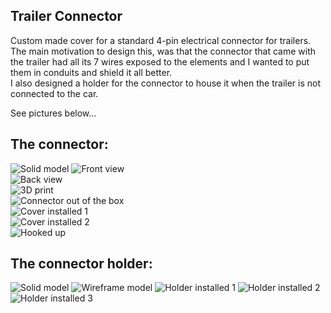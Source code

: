 ## Trailer Connector

Custom made cover for a standard 4-pin electrical connector for trailers.  
The main motivation to design this, was that the connector that came with the trailer had all its 7 wires exposed to the elements and I wanted to put them in conduits and shield it all better.  
I also designed a holder for the connector to house it when the trailer is not connected to the car.  

See pictures below...  


## The connector:
![Solid model](./documentation/TrailerConnector_sliced_solid.jpg) 
![Front view](./documentation/TrailerConnector_solid2.jpg)  
![Back view](./documentation/TrailerConnector_solid1.jpg)  
![3D print](./documentation/TrailerConnector_3Dprint.jpg)  
![Connector out of the box](./documentation/TrailerConnector_OutOfTheBox.jpg)  
![Cover installed 1](./documentation/TrailerConnector_CoverInstalled.jpg)  
![Cover installed 2](./documentation/TrailerConnector_CoverInstalled2.jpg)  
![Hooked up](./documentation/TrailerHookedUp.jpg)  


## The connector holder:
![Solid model](./documentation/TrailerConnector_Holder_solid.jpg) 
![Wireframe model](./documentation/TrailerConnector_Holder_wireframe.jpg) 
![Holder installed 1](./documentation/TrailerConnector_Holder_installed1.jpg) 
![Holder installed 2](./documentation/TrailerConnector_Holder_installed2.jpg) 
![Holder installed 3](./documentation/TrailerConnector_Holder_installed3.jpg) 
